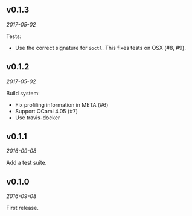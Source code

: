 v0.1.3
------

*2017-05-02*

Tests:

- Use the correct signature for `ioctl`.
  This fixes tests on OSX (#8, #9).

v0.1.2
------

*2017-05-02*

Build system:

- Fix profiling information in META (#6)
- Support OCaml 4.05 (#7)
- Use travis-docker

v0.1.1
------

*2016-09-08*

Add a test suite.

v0.1.0
------

*2016-09-08*

First release.
